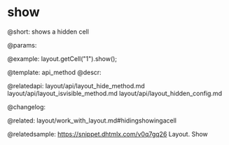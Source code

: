 show
=============

@short: shows a hidden cell


@params:




@example:
layout.getCell("1").show();


@template: api_method
@descr:



@relatedapi:
layout/api/layout_hide_method.md
layout/api/layout_isvisible_method.md
layout/api/layout_hidden_config.md

@changelog:

@related: layout/work_with_layout.md#hidingshowingacell

@relatedsample: https://snippet.dhtmlx.com/v0q7gq26	Layout. Show